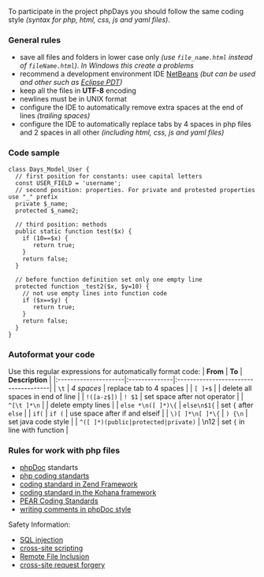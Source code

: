 <a href='Hidden comment: revision: 1'></a>

To participate in the project phpDays you should follow the same coding style _(syntax for php, html, css, js and yaml files)_.

### General rules ###

  * save all files and folders in lower case only _(use `file_name.html` instead of `fileName.html`)_. _In Windows this create a problems_
  * recommend a development environment IDE [NetBeans](http://netbeans.org/) _(but can be used and other such as [Eclipse PDT](http://eclipse.org/pdt/))_
  * keep all the files in **UTF-8** encoding
  * newlines must be in UNIX format
  * configure the IDE to automatically remove extra spaces at the end of lines _(trailing spaces)_
  * configure the IDE to automatically replace tabs by 4 spaces in php files and 2 spaces in all other _(including html, css, js and yaml files)_

### Code sample ###

```
class Days_Model_User {
  // first position for constants: usee capital letters
  const USER_FIELD = 'username';
  // second position: properties. For private and protested properties use "_" prefix
  private $_name;
  protected $_name2;

  // third position: methods
  public static function test($x) {
    if (10==$x) {
       return true;
    }
    return false;
  }

  // before function definition set only one empty line
  protected function _test2($x, $y=10) {
    // not use empty lines into function code
    if ($x==$y) {
       return true;
    }
    return false;
  }
}
```

### Autoformat your code ###

Use this regular expressions for automatically format code:
| **From**             | **To**        | **Description**                      |
|:---------------------|:--------------|:-------------------------------------|
| `\t`                 | _4 spaces_    | replace tab to 4 spaces              |
| `[ ]+$`              |               | delete all spaces in end of line     |
| `!([a-z$])`          | `! $1`        | set space after not operator         |
| `^[\t ]*\n`          |               | delete empty lines                   |
| `else *\n([ ]*)\{`   | `else\n$1{`   | set `{` after `else`                 |
| `if(`                | `if (`        | use space after if and elseif        |
| `\)[ ]*\n[ ]*\{`     | `) {\n`       | set java code style                  |
| `^([ ]*)(public|protected|private)`  | \n$1$2        | set `{` in line with function        |

### Rules for work with php files ###

  * [phpDoc](http://en.wikipedia.org/wiki/PHPDoc) standarts
  * [php coding standarts](http://cvs.php.net/viewvc.cgi/php-src/CODING_STANDARDS?view=markup)
  * [coding standard in Zend Framework](http://framework.zend.com/manual/ru/coding-standard.html)
  * [coding standard in the Kohana framework](http://dev.kohanaphp.com/wiki/CodingStyle)
  * [PEAR Coding Standards](http://pear.php.net/manual/ru/standards.php)
  * [writing comments in phpDoc style](http://en.wikipedia.org/wiki/PHPDoc)

Safety Information:

  * [SQL injection](http://en.wikipedia.org/wiki/SQL_injection)
  * [cross-site scripting](http://en.wikipedia.org/wiki/Cross-site_scripting)
  * [Remote File Inclusion](http://en.wikipedia.org/wiki/Remote_File_Inclusion)
  * [cross-site request forgery](http://en.wikipedia.org/wiki/Cross-site_request_forgery)